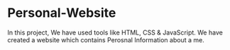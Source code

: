 # Personal-Website
In this project, We have used tools like HTML, CSS & JavaScript. We have created a website which contains Perosnal Information about a me.
